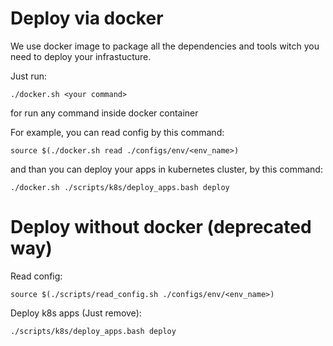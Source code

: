 # Deploy via docker

We use docker image to package all the dependencies and tools witch you need to deploy your infrastucture.

Just run:

    ./docker.sh <your command>


for run any command inside docker container

For example, you can read config by this command:

    source $(./docker.sh read ./configs/env/<env_name>)

and than you can deploy your apps in kubernetes cluster, by this command:

    ./docker.sh ./scripts/k8s/deploy_apps.bash deploy

# Deploy without docker (deprecated way)

Read config:

    source $(./scripts/read_config.sh ./configs/env/<env_name>)

Deploy k8s apps (Just remove):

    ./scripts/k8s/deploy_apps.bash deploy
